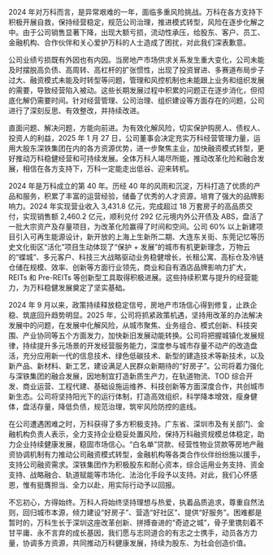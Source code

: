 2024 年对万科而言，是异常艰难的一年，面临多重风险挑战。万科在各方支持下积极开展自救，保持经营稳定，规范公司治理，推进模式转型，风险在逐步化解之中。由于公司销售显著下降，出现大额亏损，流动性承压，给股东、客户、员工、金融机构、合作伙伴和关心爱护万科的人士造成了困扰，对此我们深表歉意。

公司业绩亏损既有外因也有内因。当房地产市场供求关系发生重大变化，公司未能及时摆脱高负债、高周转、高杠杆的扩张惯性，出现了投资冒进、多赛道布局步子过大、融资模式未能及时转型等问题，管理和风控机制也未能跟上业务和组织发展的需要，导致经营陷入被动。这些长期发展过程中积累的问题正在逐步消化，但彻底化解仍需要时间。针对经营管理、公司治理、组织建设等方面存在的问题，公司进行了深刻反思、有效整改，并持续改进。

直面问题、解决问题，方能向前进。为有效化解风险，切实保护购房人、债权人、投资人的利益，2025 年 1 月 27 日，公司董事会决定充实万科经营管理力量，运用大股东深铁集团在内的各方资源优势，进一步聚焦主业，加快融资模式转型，更好推动万科稳健经营和可持续发展。全体万科人竭尽所能，推动改革化险和融合发展，相信在各方支持下，万科一定能走出低谷、迎来转机。

2024 年是万科成立的第 40 年。历经 40 年的风雨和沉淀，万科打造了优质的产品和服务，积累了丰富的运营经验，储备了优秀的人才资源，培育了强大的品牌影响力。2024 年实现营业收入 3,431.8 亿元，完成超过 18 万套房子的高品质交付，实现销售额 2,460.2 亿元，顺利兑付 292 亿元境内外公开债及 ABS，盘活了一批大宗资产及存量项目，为改革化险赢得了时间和空间。公司 60% 以上新建项目引入可再生能源设计，新开放的上海上生新所二期、大连东关街、东莞记忆等历史文化街区“活化”项目生动体现了“保护 + 发展”的城市有机更新理念，万物云的“蝶城”、多元客户、科技三大战略驱动业务稳健增长，长租公寓、高标仓及冷链仓储在规模、效率、创新等方面行业领先，商业和自有酒店品牌影响力扩大，REITs 和 Pre-REITs 等创新型工具取得积极进展。这些持续积累与提升的经营能力，为万科稳健发展奠定了坚实基础。

2024 年 9 月以来，政策持续释放稳定信号，房地产市场信心得到修复，止跌企稳、筑底回升趋势明显。2025 年，公司将抓紧政策机遇，坚持用改革的办法解决发展中的问题，在发展中化解风险，从城市聚焦、业务组合、模式创新、科技突围、产业协同等五个方面发力，加快新旧发展动能转换。公司将把握城镇化发展规律，持续提升多元场景的开发经营服务能力，深度参与城市存量不动产的改造盘活，充分应用新一代的信息技术、绿色低碳技术、新型的建造技术等新技术，以及新产品、新材料、新工艺，建设满足人民群众新期待的“好房子”。公司将着力强化与深铁集团的融合发展，因地制宜打造新质生产力，在轨道物流、TOD 综合开发、商业运营、工程代建、基础设施运维养、科技创新等方面深度合作，共创城市新生态。公司将坚持阳光下的运行体制，打造高效组织，科学降本增效，瘦身健体，盘活存量，降低负债，规范治理，筑牢风险防控的底线。

在公司遭遇困难之时，万科获得了多方积极支持。广东省、深圳市及有关部门、金融机构负责人表示，全力支持企业稳妥处置风险，保持万科融资规模总体稳定，助力企业持续健康发展，稳固市场信心。“白名单”贷款、经营性物业贷款等房地产融资协调机制有力推动公司融资模式转型，金融机构等各类合作伙伴纷纷施以援手，支持公司融资需求。深铁集团作为积极股东和耐心资本，综合运用业务支持、资金支持、战略融合、轨道赋能等市场化、法治化手段予以支持。对此，我们心怀感恩，惟有挺膺担当、全力以赴，用实际行动予以回报。

不忘初心，方得始终。万科人将始终坚持理想与热爱，执着品质追求，尊重自然法则，回归城市本源，倾力建设“好房子”、营造“好社区”、提供“好服务”。困难都是暂时的，万科生长于深圳这座改革创新、拼搏奋进的“奇迹之城”，骨子里镌刻着不甘平庸、永不言弃的成长基因，我们愿与志同道合的有志之士携手，动员各方力量，协调多方资源，共同推动万科健康发展，持续为股东、为社会创造价值。